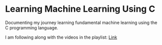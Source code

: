 # Learning Machine Learning Using C

Documenting my journey learning fundamental machine learning using the C programming language.

I am following along with the videos in the playlist: [Link](https://www.youtube.com/playlist?list=PLpM-Dvs8t0VZPZKggcql-MmjaBdZKeDMw)
